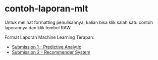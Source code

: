 # contoh-laporan-mlt

Untuk melihat formatting penulisannya, kalian bisa klik salah satu contoh laporannya dan klik tombol RAW.

Format Laporan Machine Learning Terapan:
- [Submission 1 - Predictive Analytic]([https://github.com/dicodingacademy/contoh-laporan-mlt/blob/main/format_laporan_submission_1.md](https://github.com/T-skyCode/Laporan-Dicoding/blob/main/format_laporan_submission_1.md))
- [Submission 2 - Recommender System]([https://github.com/dicodingacademy/contoh-laporan-mlt/blob/main/format_laporan_submission_2.md](https://github.com/T-skyCode/Laporan-Dicoding/blob/main/format_laporan_submission_2.md))
